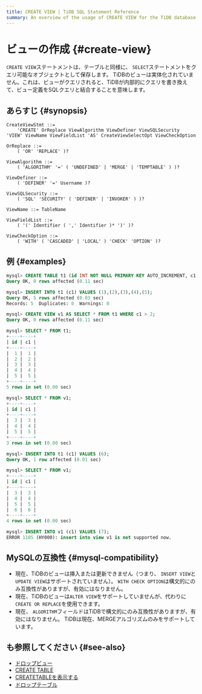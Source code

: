 ```yaml
---
title: CREATE VIEW | TiDB SQL Statement Reference
summary: An overview of the usage of CREATE VIEW for the TiDB database.
---
```


# ビューの作成 {#create-view}

`CREATE VIEW`ステートメントは、テーブルと同様に、 `SELECT`ステートメントをクエリ可能なオブジェクトとして保存します。 TiDBのビューは実体化されていません。これは、ビューがクエリされると、TiDBが内部的にクエリを書き換えて、ビュー定義をSQLクエリと結合することを意味します。

## あらすじ {#synopsis}

```ebnf+diagram
CreateViewStmt ::=
    'CREATE' OrReplace ViewAlgorithm ViewDefiner ViewSQLSecurity 'VIEW' ViewName ViewFieldList 'AS' CreateViewSelectOpt ViewCheckOption

OrReplace ::=
    ( 'OR' 'REPLACE' )?

ViewAlgorithm ::=
    ( 'ALGORITHM' '=' ( 'UNDEFINED' | 'MERGE' | 'TEMPTABLE' ) )?

ViewDefiner ::=
    ( 'DEFINER' '=' Username )?

ViewSQLSecurity ::=
    ( 'SQL' 'SECURITY' ( 'DEFINER' | 'INVOKER' ) )?

ViewName ::= TableName

ViewFieldList ::=
    ( '(' Identifier ( ',' Identifier )* ')' )?

ViewCheckOption ::=
    ( 'WITH' ( 'CASCADED' | 'LOCAL' ) 'CHECK' 'OPTION' )?
```

## 例 {#examples}

```sql
mysql> CREATE TABLE t1 (id INT NOT NULL PRIMARY KEY AUTO_INCREMENT, c1 INT NOT NULL);
Query OK, 0 rows affected (0.11 sec)

mysql> INSERT INTO t1 (c1) VALUES (1),(2),(3),(4),(5);
Query OK, 5 rows affected (0.03 sec)
Records: 5  Duplicates: 0  Warnings: 0

mysql> CREATE VIEW v1 AS SELECT * FROM t1 WHERE c1 > 2;
Query OK, 0 rows affected (0.11 sec)

mysql> SELECT * FROM t1;
+----+----+
| id | c1 |
+----+----+
|  1 |  1 |
|  2 |  2 |
|  3 |  3 |
|  4 |  4 |
|  5 |  5 |
+----+----+
5 rows in set (0.00 sec)

mysql> SELECT * FROM v1;
+----+----+
| id | c1 |
+----+----+
|  3 |  3 |
|  4 |  4 |
|  5 |  5 |
+----+----+
3 rows in set (0.00 sec)

mysql> INSERT INTO t1 (c1) VALUES (6);
Query OK, 1 row affected (0.01 sec)

mysql> SELECT * FROM v1;
+----+----+
| id | c1 |
+----+----+
|  3 |  3 |
|  4 |  4 |
|  5 |  5 |
|  6 |  6 |
+----+----+
4 rows in set (0.00 sec)

mysql> INSERT INTO v1 (c1) VALUES (7);
ERROR 1105 (HY000): insert into view v1 is not supported now.
```

## MySQLの互換性 {#mysql-compatibility}

-   現在、TiDBのビューは挿入または更新できません（つまり、 `INSERT VIEW`と`UPDATE VIEW`はサポートされていません）。 `WITH CHECK OPTION`は構文的にのみ互換性がありますが、有効にはなりません。
-   現在、TiDBのビューは`ALTER VIEW`をサポートしていませんが、代わりに`CREATE OR REPLACE`を使用できます。
-   現在、 `ALGORITHM`フィールドはTiDBで構文的にのみ互換性がありますが、有効にはなりません。 TiDBは現在、MERGEアルゴリズムのみをサポートしています。

## も参照してください {#see-also}

-   [ドロップビュー](/sql-statements/sql-statement-drop-view.md)
-   [CREATE TABLE](/sql-statements/sql-statement-create-table.md)
-   [CREATETABLEを表示する](/sql-statements/sql-statement-show-create-table.md)
-   [ドロップテーブル](/sql-statements/sql-statement-drop-table.md)
